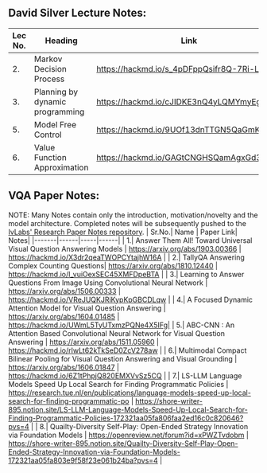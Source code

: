 ## David Silver Lecture Notes: 

| Lec No. | Heading | Link | 
|---------|---------|------|
| 2.      | Markov Decision Process | https://hackmd.io/s_4pDFppQsifr8Q-7Ri-LQ | 
| 3.      | Planning by dynamic programming | https://hackmd.io/cJIDKE3nQ4yLQMYmyEgC2w |
| 5.      | Model Free Control | https://hackmd.io/9UOf13dnTTGN5QaGmKEUHg |
| 6.      | Value Function Approximation | https://hackmd.io/GAGtCNGHSQamAgxGd3B_GA |

## VQA Paper Notes: 

NOTE: Many Notes contain only the introduction, motivation/novelty and the model architecture. Completed notes will be subsequently pushed to the [IvLabs' Research Paper Notes repository](https://github.com/IvLabs/ResearchPaperNotes).
| Sr.No.| Name | Paper Link| Notes|
|-------|------|-----|------|
| 1.| Answer Them All! Toward Universal Visual Question Answering Models | https://arxiv.org/abs/1903.00366 | https://hackmd.io/X3dr2qeaTWOPCYtajhW16A |
| 2.| TallyQA Answering Complex Counting Questions| https://arxiv.org/abs/1810.12440 | https://hackmd.io/I_vuiOexSEC45XMFDpeBTA |
| 3.| Learning to Answer Questions From Image Using Convolutional Neural Network | https://arxiv.org/abs/1506.00333 | https://hackmd.io/VReJUQKJRiKypKpGBCDLqw | 
| 4.| A Focused Dynamic Attention Model for Visual Question Answering | https://arxiv.org/abs/1604.01485 | https://hackmd.io/UWmL5TyUTxmzPQNe4X5IFg| 
| 5.| ABC-CNN : An Attention Based Convolutional Neural Network for Visual Question Answering | https://arxiv.org/abs/1511.05960 | https://hackmd.io/rIwLt62kTkSeD0ZcV278aw | 
| 6.| Multimodal Compact Bilinear Pooling for Visual Question Answering and Visual Grounding | https://arxiv.org/abs/1606.01847 | https://hackmd.io/6Z1tPhpjQ820EMXVvSz5CQ | 
| 7.| LS-LLM Language Models Speed Up Local Search for Finding Programmatic Policies | https://research.tue.nl/en/publications/language-models-speed-up-local-search-for-finding-programmatic-po | https://shore-writer-895.notion.site/LS-LLM-Language-Models-Speed-Up-Local-Search-for-Finding-Programmatic-Policies-172321aa05fa806faa2ed16c0c820646?pvs=4 |
| 8.| Quailty-Diversity Self-Play: Open-Ended Strategy Innovation via Foundation Models | https://openreview.net/forum?id=xPWZTvdobm | https://shore-writer-895.notion.site/Quailty-Diversity-Self-Play-Open-Ended-Strategy-Innovation-via-Foundation-Models-172321aa05fa803e9f58f23e061b24ba?pvs=4 | 
